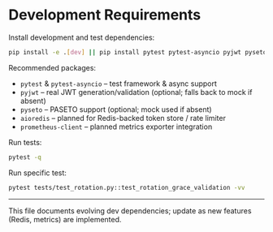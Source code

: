 # Development Requirements

Install development and test dependencies:

```bash
pip install -e .[dev] || pip install pytest pytest-asyncio pyjwt pyseto
```

Recommended packages:

- `pytest` & `pytest-asyncio` – test framework & async support
- `pyjwt` – real JWT generation/validation (optional; falls back to mock if absent)
- `pyseto` – PASETO support (optional; mock used if absent)
- `aioredis` – planned for Redis-backed token store / rate limiter
- `prometheus-client` – planned metrics exporter integration

Run tests:

```bash
pytest -q
```

Run specific test:

```bash
pytest tests/test_rotation.py::test_rotation_grace_validation -vv
```

---
This file documents evolving dev dependencies; update as new features (Redis, metrics) are implemented.